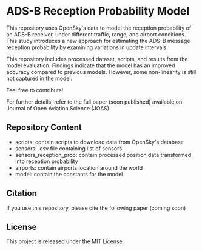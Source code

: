 # ADS-B Reception Probability Model

This repository uses OpenSky's data to model the reception probability of an ADS-B receiver, under different traffic, range, and airport conditions. This study introduces a new approach for estimating the ADS-B message reception probability by examining variations in update intervals.

This repository includes processed dataset, scripts, and results from the model evaluation. Findings indicate that the model has an improved accuracy compared to previous models. However, some non-linearity is still not captured in the model.

Feel free to contribute!

For further details, refer to the full paper (soon published) available on Journal of Open Aviation Science (JOAS).

## Repository Content
- scripts: contain scripts to download data from OpenSky's database
- sensors: .csv file containing list of sensors
- sensors_reception_prob: contain processed position data transformed into reception probability
- airports: contain airports location around the world
- model: contain the constants for the model

## Citation

If you use this repository, please cite the following paper (coming soon)

## License

This project is released under the MIT License.
